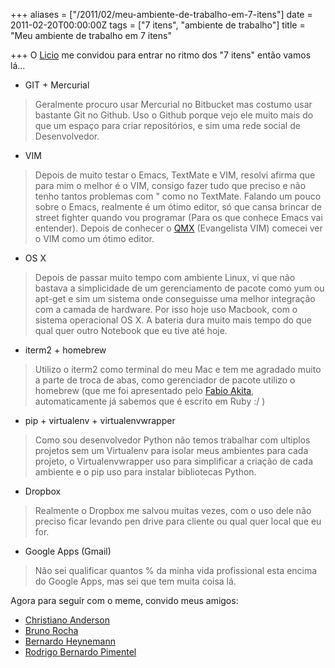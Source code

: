 +++
aliases = ["/2011/02/meu-ambiente-de-trabalho-em-7-itens"]
date = 2011-02-20T00:00:00Z
tags = ["7 itens", "ambiente de trabalho"]
title = "Meu ambiente de trabalho em 7 itens"

+++
O [Licio](https://twitter.com/licio "The Licio - Twitter") me convidou para entrar no ritmo dos "7 itens" então vamos lá...

* GIT + Mercurial

> Geralmente procuro usar Mercurial no Bitbucket mas costumo usar bastante Git no Github. Uso o Github porque vejo ele muito mais do que um espaço para criar repositórios, e sim uma rede social de Desenvolvedor.

* VIM

> Depois de muito testar o Emacs, TextMate e VIM, resolvi afirma que para mim o melhor é o VIM, consigo fazer tudo que preciso e não tenho tantos problemas com " como no TextMate. Falando um pouco sobre o Emacs, realmente é um ótimo editor, só que cansa brincar de street fighter quando vou  programar (Para os que conhece Emacs vai entender).
> Depois de conhecer o [QMX](https://twitter.com/qmx "Douglas Campos aka QMX - Twitter") (Evangelista VIM) comecei ver o VIM como um ótimo editor.

* OS X

> Depois de passar muito tempo com ambiente Linux, vi que não bastava a simplicidade de um gerenciamento de pacote como yum ou apt-get e sim um sistema onde conseguisse uma melhor integração com a camada de hardware. Por isso hoje uso Macbook, com o sistema operacional OS X.
> A bateria dura muito mais tempo do que qual quer outro Notebook que eu tive até hoje.

* iterm2 + homebrew

> Utilizo o iterm2 como terminal do meu Mac e tem me agradado muito a parte de troca de abas, como gerenciador de pacote utilizo o homebrew (que me foi apresentado pelo [Fabio Akita](https://twitter.com/akitaonrails "Fabio Akite aka AkitaOnRails - Twitter"), automaticamente já sabemos que é escrito em Ruby :/ )

* pip + virtualenv + virtualenvwrapper

> Como sou desenvolvedor Python não temos trabalhar com ultiplos projetos sem um Virtualenv para isolar meus ambientes para cada projeto, o Virtualenvwrapper uso para simplificar a criação de cada ambiente e o pip uso para instalar bibliotecas Python.

* Dropbox

> Realmente o Dropbox me salvou muitas vezes, com o uso dele não preciso ficar levando pen drive para cliente ou qual quer local que eu for.

* Google Apps (Gmail)

> Não sei qualificar quantos % da minha vida profissional esta encima do Google Apps, mas sei que tem muita coisa lá.

Agora para seguir com o meme, convido meus amigos:

* [Christiano Anderson](https://twitter.com/dump "Christiano Anderson aka Dump - Twitter")
* [Bruno Rocha](https://twitter.com/rochacbruno/ "Bruno Rocha - Twitter")
* [Bernardo Heynemann](http://blog.heynemann.com.br/)
* [Rodrigo Bernardo Pimentel](http://isnomore.net/)